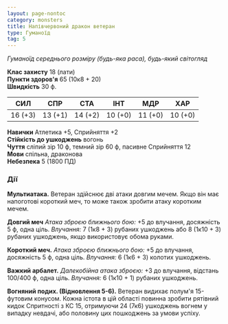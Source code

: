 ```yaml
---
layout: page-nontoc
category: monsters
title: Напівчервоний дракон ветеран
type: Гуманоїд
tag: 5
---
```


_Гуманоїд середнього розміру (будь-яка раса), будь-який світогляд_

**Клас захисту** 18 (лати)    
**Пункти здоров'я** 65 (10к8 + 20)    
**Швидкість** 30 ф.

| СИЛ     | СПР     | СТА     | ІНТ     | МДР     | ХАР     |
| ------- | ------- | ------- | ------- | ------- | ------- |
| 16 (+3) | 13 (+1) | 14 (+2) | 10 (+0) | 11 (+0) | 10 (+0) |

**Навички** Атлетика +5, Сприйняття +2    
**Стійкість до ушкоджень** вогонь    
**Чуття** сліпий зір 10 ф, темний зір 60 ф, пасивне Сприйняття 12    
**Мови** спільна, драконова    
**Небезпека** 5 (1800 ПД)

### Дії
**Мультиатака.** Ветеран здійснює дві атаки довгим мечем. Якщо він має напоготові короткий меч, то може також зробити атаку коротким мечем.    

**Довгий меч** _Атака зброєю ближнього бою:_ +5 до влучання, досяжність 5 ф, одна ціль. _Влучання:_ 7 (1к8 + 3) рубаних ушкоджень або 8 (1к10 + 3) рубаних ушкоджень, якщо використовує обома руками.    

**Короткий меч.** _Атака зброєю ближнього бою:_ +5 до влучання, досяжність 5 ф, одна ціль. _Влучання:_ 6 (1к6 + 3) колотих ушкоджень.    

**Важкий арбалет.** _Далекобійна атака зброєю:_ +3 до влучання, відстань 100/400 ф, одна ціль. _Влучання:_ 6 (1к10 + 1) рубаних ушкоджень.    

**Вогняний подих. (Відновлення 5-6).** Ветеран видихає полум'я 15-футовим конусом. Кожна істота в цій області повинна зробити рятівний кидок Спритності з КС 15, отримуючи 24 (7к6) ушкоджень вогнем у випадку невдачі, або половину цих пошкоджень за умови успіху.
